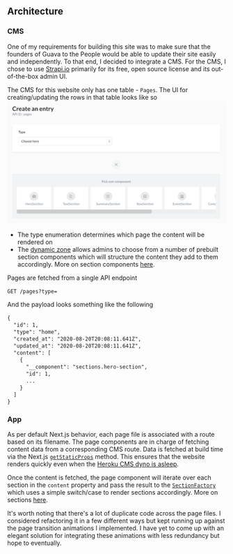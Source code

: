 ## Architecture
### CMS
One of my requirements for building this site was to make sure that the founders of Guava to the People would be able to update their site easily and independently. To that end, I decided to integrate a CMS. For the CMS, I chose to use [Strapi.io](https://strapi.io/documentation/v3.x/getting-started/introduction.html) primarily for its free, open source license and its out-of-the-box admin UI.

The CMS for this website only has one table - `Pages`. The UI for creating/updating the rows in that table looks like so
<img width="883" alt="Strapi Page row" src="./docs/images/pageRow.png">
- The type enumeration determines which page the content will be rendered on
- The [dynamic zone](https://strapi.io/blog/release-beta-18-dynamic-zones) allows admins to choose from a number of prebuilt section components which will structure the content they add to them accordingly. More on section components [here](./docs/Sections.md).

Pages are fetched from a single API endpoint
```
GET /pages?type=
```

And the payload looks something like the following
```
{
  "id": 1,
  "type": "home",
  "created_at": "2020-08-20T20:08:11.641Z",
  "updated_at": "2020-08-20T20:08:11.641Z",
  "content": [
    {
      "__component": "sections.hero-section",
      "id": 1,
      ...
    }
  ]
}
```

### App
As per default Next.js behavior, each page file is associated with a route based on its filename. The page components are in charge of fetching content data from a corresponding CMS route. Data is fetched at build time via the Next.js [`getStaticProps`](https://nextjs.org/docs/basic-features/data-fetching#getstaticprops-static-generation) method. This ensures that the website renders quickly even when the [Heroku CMS dyno is asleep](https://devcenter.heroku.com/articles/free-dyno-hours#dyno-sleeping).

Once the content is fetched, the page component will iterate over each section in the `content` property and pass the result to the [`SectionFactory`](./app/components/SectionFactory.tsx) which uses a simple switch/case to render sections accordingly. More on sections [here](./docs/Sections.md).

It's worth noting that there's a lot of duplicate code across the page files. I considered refactoring it in a few different ways but kept running up against the page transition animations I implemented. I have yet to come up with an elegant solution for integrating these animations with less redundancy but hope to eventually.
